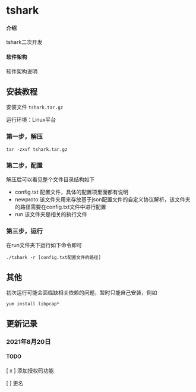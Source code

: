 # tshark

#### 介绍
tshark二次开发

#### 软件架构
软件架构说明


## 安装教程

安装文件 `tshark.tar.gz`

运行环境：Linux平台

### 第一步，解压
```
tar -zxvf tshark.tar.gz
```

### 第二步，配置
解压后可以看见整个文件目录结构如下
- config.txt 配置文件，具体的配置项里面都有说明
- newproto 该文件夹用来存放基于json配置文件的自定义协议解析，该文件夹的路径需要在config.txt文件中进行配置
- run 该文件夹是相关的执行文件

### 第三步，运行
在run文件夹下运行如下命令即可
```
./tshark -r [config.txt配置文件的路径]
```

## 其他
初次运行可能会面临缺相关依赖的问题，暂时只能自己安装，例如
```
yum install libpcap*
```

## 更新记录

### 2021年8月20日

#### TODO
[ x ] 添加授权码功能

[ ] 更名